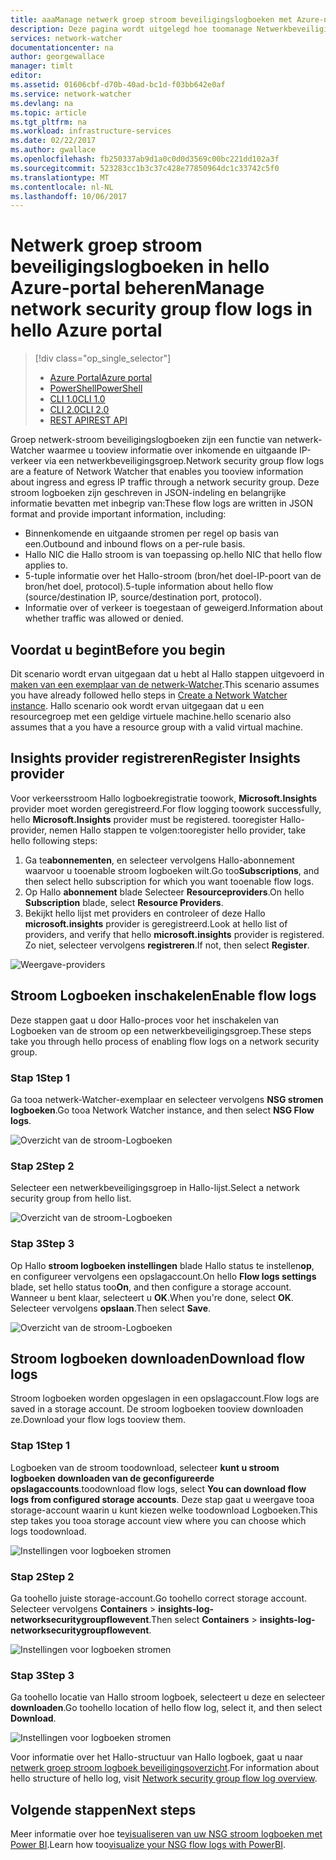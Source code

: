 ```yaml
---
title: aaaManage netwerk groep stroom beveiligingslogboeken met Azure-netwerk-Watcher | Microsoft Docs
description: Deze pagina wordt uitgelegd hoe toomanage Netwerkbeveiligingsgroep stroom wordt geregistreerd in Azure-netwerk-Watcher
services: network-watcher
documentationcenter: na
author: georgewallace
manager: timlt
editor: 
ms.assetid: 01606cbf-d70b-40ad-bc1d-f03bb642e0af
ms.service: network-watcher
ms.devlang: na
ms.topic: article
ms.tgt_pltfrm: na
ms.workload: infrastructure-services
ms.date: 02/22/2017
ms.author: gwallace
ms.openlocfilehash: fb250337ab9d1a0c0d0d3569c00bc221dd102a3f
ms.sourcegitcommit: 523283cc1b3c37c428e77850964dc1c33742c5f0
ms.translationtype: MT
ms.contentlocale: nl-NL
ms.lasthandoff: 10/06/2017
---
```

# <a name="manage-network-security-group-flow-logs-in-hello-azure-portal"></a><span data-ttu-id="5352d-103">Netwerk groep stroom beveiligingslogboeken in hello Azure-portal beheren</span><span class="sxs-lookup"><span data-stu-id="5352d-103">Manage network security group flow logs in hello Azure portal</span></span>

> [!div class="op_single_selector"]
> - [<span data-ttu-id="5352d-104">Azure Portal</span><span class="sxs-lookup"><span data-stu-id="5352d-104">Azure portal</span></span>](network-watcher-nsg-flow-logging-portal.md)
> - [<span data-ttu-id="5352d-105">PowerShell</span><span class="sxs-lookup"><span data-stu-id="5352d-105">PowerShell</span></span>](network-watcher-nsg-flow-logging-powershell.md)
> - [<span data-ttu-id="5352d-106">CLI 1.0</span><span class="sxs-lookup"><span data-stu-id="5352d-106">CLI 1.0</span></span>](network-watcher-nsg-flow-logging-cli-nodejs.md)
> - [<span data-ttu-id="5352d-107">CLI 2.0</span><span class="sxs-lookup"><span data-stu-id="5352d-107">CLI 2.0</span></span>](network-watcher-nsg-flow-logging-cli.md)
> - [<span data-ttu-id="5352d-108">REST API</span><span class="sxs-lookup"><span data-stu-id="5352d-108">REST API</span></span>](network-watcher-nsg-flow-logging-rest.md)

<span data-ttu-id="5352d-109">Groep netwerk-stroom beveiligingslogboeken zijn een functie van netwerk-Watcher waarmee u tooview informatie over inkomende en uitgaande IP-verkeer via een netwerkbeveiligingsgroep.</span><span class="sxs-lookup"><span data-stu-id="5352d-109">Network security group flow logs are a feature of Network Watcher that enables you tooview information about ingress and egress IP traffic through a network security group.</span></span> <span data-ttu-id="5352d-110">Deze stroom logboeken zijn geschreven in JSON-indeling en belangrijke informatie bevatten met inbegrip van:</span><span class="sxs-lookup"><span data-stu-id="5352d-110">These flow logs are written in JSON format and provide important information, including:</span></span> 

- <span data-ttu-id="5352d-111">Binnenkomende en uitgaande stromen per regel op basis van een.</span><span class="sxs-lookup"><span data-stu-id="5352d-111">Outbound and inbound flows on a per-rule basis.</span></span>
- <span data-ttu-id="5352d-112">Hallo NIC die Hallo stroom is van toepassing op.</span><span class="sxs-lookup"><span data-stu-id="5352d-112">hello NIC that hello flow applies to.</span></span>
- <span data-ttu-id="5352d-113">5-tuple informatie over het Hallo-stroom (bron/het doel-IP-poort van de bron/het doel, protocol).</span><span class="sxs-lookup"><span data-stu-id="5352d-113">5-tuple information about hello flow (source/destination IP, source/destination port, protocol).</span></span>
- <span data-ttu-id="5352d-114">Informatie over of verkeer is toegestaan of geweigerd.</span><span class="sxs-lookup"><span data-stu-id="5352d-114">Information about whether traffic was allowed or denied.</span></span>

## <a name="before-you-begin"></a><span data-ttu-id="5352d-115">Voordat u begint</span><span class="sxs-lookup"><span data-stu-id="5352d-115">Before you begin</span></span>

<span data-ttu-id="5352d-116">Dit scenario wordt ervan uitgegaan dat u hebt al Hallo stappen uitgevoerd in [maken van een exemplaar van de netwerk-Watcher](network-watcher-create.md).</span><span class="sxs-lookup"><span data-stu-id="5352d-116">This scenario assumes you have already followed hello steps in [Create a Network Watcher instance](network-watcher-create.md).</span></span> <span data-ttu-id="5352d-117">Hallo scenario ook wordt ervan uitgegaan dat u een resourcegroep met een geldige virtuele machine.</span><span class="sxs-lookup"><span data-stu-id="5352d-117">hello scenario also assumes that a you have a resource group with a valid virtual machine.</span></span>

## <a name="register-insights-provider"></a><span data-ttu-id="5352d-118">Insights provider registreren</span><span class="sxs-lookup"><span data-stu-id="5352d-118">Register Insights provider</span></span>

<span data-ttu-id="5352d-119">Voor verkeersstroom Hallo logboekregistratie toowork, **Microsoft.Insights** provider moet worden geregistreerd.</span><span class="sxs-lookup"><span data-stu-id="5352d-119">For flow logging toowork successfully, hello **Microsoft.Insights** provider must be registered.</span></span> <span data-ttu-id="5352d-120">tooregister Hallo-provider, nemen Hallo stappen te volgen:</span><span class="sxs-lookup"><span data-stu-id="5352d-120">tooregister hello provider, take hello following steps:</span></span> 

1. <span data-ttu-id="5352d-121">Ga te**abonnementen**, en selecteer vervolgens Hallo-abonnement waarvoor u tooenable stroom logboeken wilt.</span><span class="sxs-lookup"><span data-stu-id="5352d-121">Go too**Subscriptions**, and then select hello subscription for which you want tooenable flow logs.</span></span> 
2. <span data-ttu-id="5352d-122">Op Hallo **abonnement** blade Selecteer **Resourceproviders**.</span><span class="sxs-lookup"><span data-stu-id="5352d-122">On hello **Subscription** blade, select **Resource Providers**.</span></span> 
3. <span data-ttu-id="5352d-123">Bekijkt hello lijst met providers en controleer of deze Hallo **microsoft.insights** provider is geregistreerd.</span><span class="sxs-lookup"><span data-stu-id="5352d-123">Look at hello list of providers, and verify that hello **microsoft.insights** provider is registered.</span></span> <span data-ttu-id="5352d-124">Zo niet, selecteer vervolgens **registreren**.</span><span class="sxs-lookup"><span data-stu-id="5352d-124">If not, then select **Register**.</span></span>

![Weergave-providers][providers]

## <a name="enable-flow-logs"></a><span data-ttu-id="5352d-126">Stroom Logboeken inschakelen</span><span class="sxs-lookup"><span data-stu-id="5352d-126">Enable flow logs</span></span>

<span data-ttu-id="5352d-127">Deze stappen gaat u door Hallo-proces voor het inschakelen van Logboeken van de stroom op een netwerkbeveiligingsgroep.</span><span class="sxs-lookup"><span data-stu-id="5352d-127">These steps take you through hello process of enabling flow logs on a network security group.</span></span>

### <a name="step-1"></a><span data-ttu-id="5352d-128">Stap 1</span><span class="sxs-lookup"><span data-stu-id="5352d-128">Step 1</span></span>

<span data-ttu-id="5352d-129">Ga tooa netwerk-Watcher-exemplaar en selecteer vervolgens **NSG stromen logboeken**.</span><span class="sxs-lookup"><span data-stu-id="5352d-129">Go tooa Network Watcher instance, and then select **NSG Flow logs**.</span></span>

![Overzicht van de stroom-Logboeken][1]

### <a name="step-2"></a><span data-ttu-id="5352d-131">Stap 2</span><span class="sxs-lookup"><span data-stu-id="5352d-131">Step 2</span></span>

<span data-ttu-id="5352d-132">Selecteer een netwerkbeveiligingsgroep in Hallo-lijst.</span><span class="sxs-lookup"><span data-stu-id="5352d-132">Select a network security group from hello list.</span></span>

![Overzicht van de stroom-Logboeken][2]

### <a name="step-3"></a><span data-ttu-id="5352d-134">Stap 3</span><span class="sxs-lookup"><span data-stu-id="5352d-134">Step 3</span></span> 

<span data-ttu-id="5352d-135">Op Hallo **stroom logboeken instellingen** blade Hallo status te instellen**op**, en configureer vervolgens een opslagaccount.</span><span class="sxs-lookup"><span data-stu-id="5352d-135">On hello **Flow logs settings** blade, set hello status too**On**, and then configure a storage account.</span></span>  <span data-ttu-id="5352d-136">Wanneer u bent klaar, selecteert u **OK**.</span><span class="sxs-lookup"><span data-stu-id="5352d-136">When you're done, select **OK**.</span></span> <span data-ttu-id="5352d-137">Selecteer vervolgens **opslaan**.</span><span class="sxs-lookup"><span data-stu-id="5352d-137">Then select **Save**.</span></span>

![Overzicht van de stroom-Logboeken][3]

## <a name="download-flow-logs"></a><span data-ttu-id="5352d-139">Stroom logboeken downloaden</span><span class="sxs-lookup"><span data-stu-id="5352d-139">Download flow logs</span></span>

<span data-ttu-id="5352d-140">Stroom logboeken worden opgeslagen in een opslagaccount.</span><span class="sxs-lookup"><span data-stu-id="5352d-140">Flow logs are saved in a storage account.</span></span> <span data-ttu-id="5352d-141">De stroom logboeken tooview downloaden ze.</span><span class="sxs-lookup"><span data-stu-id="5352d-141">Download your flow logs tooview them.</span></span>

### <a name="step-1"></a><span data-ttu-id="5352d-142">Stap 1</span><span class="sxs-lookup"><span data-stu-id="5352d-142">Step 1</span></span>

<span data-ttu-id="5352d-143">Logboeken van de stroom toodownload, selecteer **kunt u stroom logboeken downloaden van de geconfigureerde opslagaccounts**.</span><span class="sxs-lookup"><span data-stu-id="5352d-143">toodownload flow logs, select **You can download flow logs from configured storage accounts**.</span></span> <span data-ttu-id="5352d-144">Deze stap gaat u weergave tooa storage-account waarin u kunt kiezen welke toodownload Logboeken.</span><span class="sxs-lookup"><span data-stu-id="5352d-144">This step takes you tooa storage account view where you can choose which logs toodownload.</span></span>

![Instellingen voor logboeken stromen][4]

### <a name="step-2"></a><span data-ttu-id="5352d-146">Stap 2</span><span class="sxs-lookup"><span data-stu-id="5352d-146">Step 2</span></span>

<span data-ttu-id="5352d-147">Ga toohello juiste storage-account.</span><span class="sxs-lookup"><span data-stu-id="5352d-147">Go toohello correct storage account.</span></span> <span data-ttu-id="5352d-148">Selecteer vervolgens **Containers** > **insights-log-networksecuritygroupflowevent**.</span><span class="sxs-lookup"><span data-stu-id="5352d-148">Then select **Containers** > **insights-log-networksecuritygroupflowevent**.</span></span>

![Instellingen voor logboeken stromen][5]

### <a name="step-3"></a><span data-ttu-id="5352d-150">Stap 3</span><span class="sxs-lookup"><span data-stu-id="5352d-150">Step 3</span></span>

<span data-ttu-id="5352d-151">Ga toohello locatie van Hallo stroom logboek, selecteert u deze en selecteer **downloaden**.</span><span class="sxs-lookup"><span data-stu-id="5352d-151">Go toohello location of hello flow log, select it, and then select **Download**.</span></span>

![Instellingen voor logboeken stromen][6]

<span data-ttu-id="5352d-153">Voor informatie over het Hallo-structuur van Hallo logboek, gaat u naar [netwerk groep stroom logboek beveiligingsoverzicht](network-watcher-nsg-flow-logging-overview.md).</span><span class="sxs-lookup"><span data-stu-id="5352d-153">For information about hello structure of hello log, visit [Network security group flow log overview](network-watcher-nsg-flow-logging-overview.md).</span></span>

## <a name="next-steps"></a><span data-ttu-id="5352d-154">Volgende stappen</span><span class="sxs-lookup"><span data-stu-id="5352d-154">Next steps</span></span>

<span data-ttu-id="5352d-155">Meer informatie over hoe te[visualiseren van uw NSG stroom logboeken met Power BI](network-watcher-visualize-nsg-flow-logs-power-bi.md).</span><span class="sxs-lookup"><span data-stu-id="5352d-155">Learn how too[visualize your NSG flow logs with PowerBI](network-watcher-visualize-nsg-flow-logs-power-bi.md).</span></span>

<!-- Image references -->
[1]: ./media/network-watcher-nsg-flow-logging-portal/figure1.png
[2]: ./media/network-watcher-nsg-flow-logging-portal/figure2.png
[3]: ./media/network-watcher-nsg-flow-logging-portal/figure3.png
[4]: ./media/network-watcher-nsg-flow-logging-portal/figure4.png
[5]: ./media/network-watcher-nsg-flow-logging-portal/figure5.png
[6]: ./media/network-watcher-nsg-flow-logging-portal/figure6.png
[providers]: ./media/network-watcher-nsg-flow-logging-portal/providers.png
